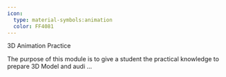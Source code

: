 ```yaml
---
icon:
  type: material-symbols:animation
  color: FF4081
---
```


3D Animation Practice

The purpose of this module is to give a student the practical knowledge to prepare 3D Model and audi ... 
